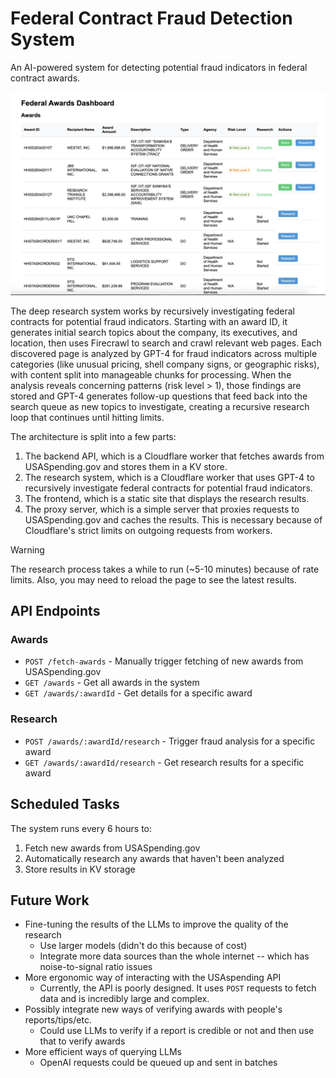 # Federal Contract Fraud Detection System

An AI-powered system for detecting potential fraud indicators in federal contract awards.

![Example](./example.png)

The deep research system works by recursively investigating federal contracts for potential fraud indicators. Starting with an award ID, it generates initial search topics about the company, its executives, and location, then uses Firecrawl to search and crawl relevant web pages. Each discovered page is analyzed by GPT-4 for fraud indicators across multiple categories (like unusual pricing, shell company signs, or geographic risks), with content split into manageable chunks for processing. When the analysis reveals concerning patterns (risk level > 1), those findings are stored and GPT-4 generates follow-up questions that feed back into the search queue as new topics to investigate, creating a recursive research loop that continues until hitting limits. 

The architecture is split into a few parts: 
1. The backend API, which is a Cloudflare worker that fetches awards from USASpending.gov and stores them in a KV store.
2. The research system, which is a Cloudflare worker that uses GPT-4 to recursively investigate federal contracts for potential fraud indicators.
3. The frontend, which is a static site that displays the research results.
4. The proxy server, which is a simple server that proxies requests to USASpending.gov and caches the results. This is necessary because of Cloudflare's strict limits on outgoing requests from workers.

> [!WARNING]
> The research process takes a while to run (~5-10 minutes) because of rate limits. Also, you may need to reload the page to see the latest results.

## API Endpoints

### Awards
- `POST /fetch-awards` - Manually trigger fetching of new awards from USASpending.gov
- `GET /awards` - Get all awards in the system
- `GET /awards/:awardId` - Get details for a specific award

### Research
- `POST /awards/:awardId/research` - Trigger fraud analysis for a specific award
- `GET /awards/:awardId/research` - Get research results for a specific award

## Scheduled Tasks
The system runs every 6 hours to:
1. Fetch new awards from USASpending.gov
2. Automatically research any awards that haven't been analyzed
3. Store results in KV storage

## Future Work
- Fine-tuning the results of the LLMs to improve the quality of the research
  - Use larger models (didn't do this because of cost)
  - Integrate more data sources than the whole internet -- which has noise-to-signal ratio issues
- More ergonomic way of interacting with the USAspending API
  - Currently, the API is poorly designed. It uses `POST` requests to fetch data and is incredibly large and complex. 
- Possibly integrate new ways of verifying awards with people's reports/tips/etc.
  - Could use LLMs to verify if a report is credible or not and then use that to verify awards 
- More efficient ways of querying LLMs 
  - OpenAI requests could be queued up and sent in batches
